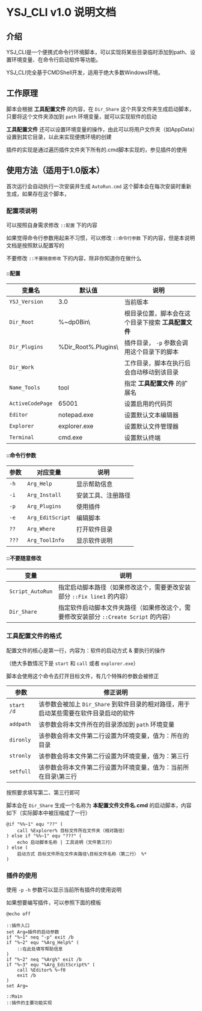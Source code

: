 # YSJ_CLI v1.0 说明文档

## 介绍

YSJ_CLI是一个便携式命令行环境脚本，可以实现将某些目录临时添加到path、设置环境变量、在命令行启动软件等功能。

YSJ_CLI完全基于CMDShell开发，适用于绝大多数Windows环境。

## 工作原理

脚本会根据 **工具配置文件** 的内容，在 `Dir_Share` 这个共享文件夹生成启动脚本，只要将这个文件夹添加到 `path` 环境变量，就可以实现软件的启动

 **工具配置文件** 还可以设置环境变量的操作，由此可以将用户文件夹（如AppData）设置到其它目录，以此来实现便携环境的创建

插件的实现是通过遍历插件文件夹下所有的.cmd脚本实现的，参见插件的使用

## 使用方法（适用于1.0版本）

首次运行会自动执行一次安装并生成 `AutoRun.cmd` 这个脚本会在每次安装时重新生成，如果存在这个脚本，

### 配置项说明

可以按照自身需求修改 `::配置` 下的内容

如果觉得命令行参数用起来不习惯，可以修改 `::命令行参数` 下的内容，但是本说明文档是按照默认配置写的

不要修改 `::不要随意修改` 下的内容，除非你知道你在做什么

#### ::配置

| 变量名 | 默认值 | 说明 |
| - | - | - |
| `YSJ_Version` | 3.0 | 当前版本 |
| `Dir_Root` | %~dp0Bin\ | 根目录位置，脚本会在这个目录下搜索 **工具配置文件** |
| `Dir_Plugins` | %Dir_Root%.Plugins\ | 插件目录， `-p` 参数会调用这个目录下的脚本 |
| `Dir_Work` | | 工作目录，脚本在执行后会自动移动到该目录 |
| `Name_Tools` | tool | 指定 **工具配置文件** 的扩展名 |
| `ActiveCodePage` | 65001 | 设置启用的代码页 |
| `Editor` | notepad.exe | 设置默认文本编辑器 |
| `Explorer` | explorer.exe | 设置默认文件管理器 |
| `Terminal` | cmd.exe | 设置默认终端 |

#### ::命令行参数

| 参数 | 对应变量 | 说明 |
| - | - | - |
| `-h` | `Arg_Help` | 显示帮助信息 |
| `-i` | `Arg_Install` | 安装工具、注册路径 |
| `-p` | `Arg_Plugins` | 使用插件 |
| `-e` | `Arg_EditScript` | 编辑脚本 |
| `??` | `Arg_Where` | 打开软件目录 |
| `???` | `Arg_ToolInfo` | 显示软件说明 |

#### ::不要随意修改

| 变量 | 说明 |
| - | - |
| `Script_AutoRun` | 指定启动脚本路径（如果修改这个，需要更改安装部分 `::Fix line1` 的内容） |
| `Dir_Share` | 指定软件启动脚本文件夹路径（如果修改这个，需要修改安装部分 `::Create Script` 的内容） |

### 工具配置文件的格式

配置文件的核心是第一行，内容为：软件的启动方式 & 要执行的操作

（绝大多数情况下是 `start` 和 `call` 或者 `explorer.exe`）

脚本会使用这个命令去打开目标文件，有几个特殊的参数会被修正

| 参数 | 修正说明 |
| - | - |
| `start /d` | 该参数会被加上 `Dir_Share` 到软件目录的相对路径，用于启动某些需要在软件目录启动的软件 |
| `addpath` | 该参数会将本文件所在的目录添加到 `path` 环境变量 |
| `dironly` | 该参数会将本文件第二行设置为环境变量，值为：所在的目录 |
| `stronly` | 该参数会将本文件第二行设置为环境变量，值为：第三行 |
| `setfull` | 该参数会将本文件第二行设置为环境变量，值为：当前所在目录\第三行 |

按照要求填写第二、第三行即可

脚本会在 `Dir_Share` 生成一个名称为 **本配置文件文件名.cmd** 的启动脚本，内容如下（实际脚本中被压缩成了一行）

```CMD
@if "%%~1" equ "??" (
	call %Explorer% 目标文件所在文件夹（相对路径）
) else if "%%~1" equ "???" (
	echo 启动脚本名称 | 工具说明（文件第三行）
) else (
	启动方式 目标文件所在文件夹路径\目标文件名称（第二行） %*
)
```

### 插件的使用

使用 `-p` `-h` 参数可以显示当前所有插件的使用说明

如果想要编写插件，可以参照下面的模板

```CMD
@echo off

::插件入口 
set Arg=插件的启动参数 
if "%~1" neq "-p" exit /b
if "%~2" equ "%Arg_Help%" (
	::在此处填写帮助信息 
)
if "%~2" neq "%Arg%" exit /b
if "%~3" equ "%Arg_EditScript%" (
    call %Editor% %~f0
    exit /b
)
set Arg=

::Main
::插件的主要功能实现 
```
